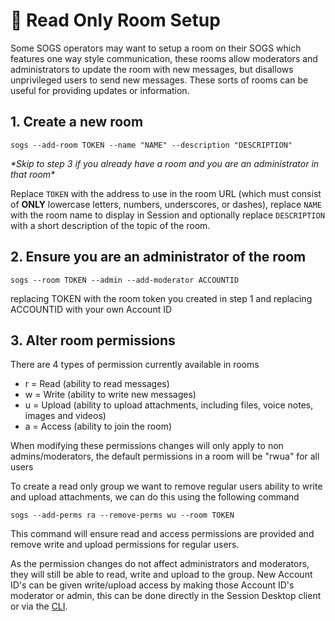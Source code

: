 # 📗 Read Only Room Setup

Some SOGS operators may want to setup a room on their SOGS which features one way style communication, these rooms allow moderators and administrators to update the room with new messages, but disallows unprivileged users to send new messages. These sorts of rooms can be useful for providing updates or information.&#x20;

## 1.  Create a new room

```
sogs --add-room TOKEN --name "NAME" --description "DESCRIPTION"
```

_\*Skip to step 3 if you already have a room and you are an administrator in that room\*_

Replace `TOKEN` with the address to use in the room URL (which must consist of **ONLY** lowercase letters, numbers, underscores, or dashes), replace `NAME` with the room name to display in Session and optionally replace `DESCRIPTION` with a short description of the topic of the room.

## 2.  Ensure you are an administrator of the room&#x20;

```
sogs --room TOKEN --admin --add-moderator ACCOUNTID
```

replacing TOKEN with the room token you created in step 1 and replacing ACCOUNTID with your own Account ID

## 3.  Alter room permissions&#x20;

There are 4 types of permission currently available in rooms&#x20;

* &#x20;r = Read (ability to read messages)
* w = Write (ability to write new messages)
* u = Upload (ability to upload attachments, including files, voice notes, images and videos)
* a = Access (ability to join the room)

When modifying these permissions changes will only apply to non admins/moderators, the default permissions in a room will be "rwua" for all users&#x20;

To create a read only group we want to remove regular users ability to write and upload attachments, we can do this using the following command&#x20;

```
sogs --add-perms ra --remove-perms wu --room TOKEN
```

This command will ensure read and access permissions are provided and remove write and upload permissions for regular users.&#x20;

As the permission changes do not affect administrators and moderators, they will still be able to read, write and upload to the group. New Account ID's can be given write/upload access by making those Account ID's moderator or admin, this can be done directly in the Session Desktop client or via the [CLI](https://github.com/oxen-io/session-pysogs/blob/dev/administration.md).


